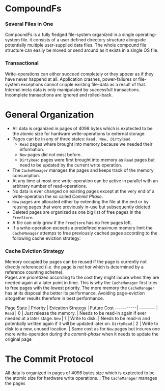 # CompoundFs

### Several Files in One 
CompoundFs is a fully fledged file-system organized in a single operating-system file. It consists of a user defined 
directory structure alongside potentially multiple user-supplied data files. The whole compound file structure can easily 
be moved or send around as it exists in a single OS file.  

### Transactional
Write-operations can either succeed completely or they appear as if they have never happend at all.
Application crashes, power-failures or file-system exceptions cannot cripple existing file-data as a result of that.  
Internal meta data is only manipulated by successfull transactions. Incomplete transactions are ignored and rolled-back.  

# General Organization

- All data is organized in pages of 4096 bytes which is exptected to be the atomic size for hardware write-operations 
to external storage.
- Pages can be in any of three states: `Read, New, DirtyRead`. 
  - `Read` pages where brought into memory because we needed  their information.
  - `New` pages did not exist before.
  - `DirtyRead` pages were first brought into memory as `Read` pages but need to be updated by the 
current write operation.
- The `CacheManager` manages the pages and keeps track of the memory consumption.
- At any time at most one write-operation can be active in parallel with an arbitrary number of read-operations.
- No data is ever changed on existing pages except at the very end of a write-operation the so called *Commit Phase*.
- `New` pages are allocated either by extending the file at the end or by reusing pages that were previously in-use but 
subsequently deleted.
- Deleted pages are organized as one big list of free pages in the `FreeStore`.
- A file can only grow if the `FreeStore` has no free pages left.  
- If a write-operation exceeds a predefined maximum memory limit the `CacheManager` attemps to free previously cached
pages according to the following cache eviction strategy:
### Cache Eviction Strategy
Memory occupied by pages can be reused if the page is currently not directly referenced (i.e. the page is *not hot* which is 
determined by a reference counting scheme).  
Pages are prioretized according to the cost they might incure when they are needed again at a later point in time. 
This is why the `CacheManager` first tries to free pages with the lowest priority. The more memory the `CacheManager` 
has at its disposal the better its performance. Avoiding page-eviction altogether results therefore in best performance.

Page State | Priority | Evication Strategy | Future Cost
-----------| -------- |  
`Read` | 0 | Just release the memory. | Needs to be read-in again if ever needed at a later stage.
`New` | 1 | Write to disk. | Needs to be read-in and potentially written again if it will be updated later on. 
`DirtyRead` | 2 | Write to disk to a new, unused location. | Same cost as for `New` pages but incures one more write-operation during the *commit-phase* when it needs to update the original page


# The Commit Protocol
All data is organized in pages of 4096 bytes size which is exptected to be the atomic size for hardware
write operations. :
The `CacheManager` manages the pages